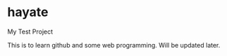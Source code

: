 hayate
======

My Test Project

This is to learn github and some web programming. Will be updated later.
